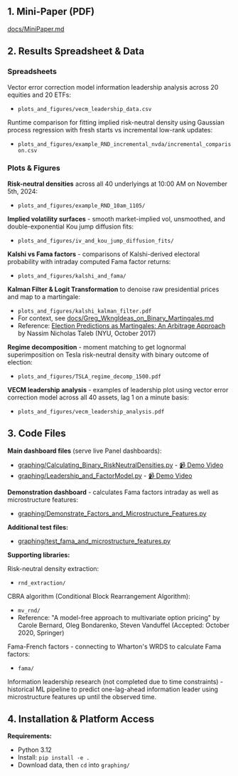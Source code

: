 ## 1. Mini-Paper (PDF)
[docs/MiniPaper.md](docs/MiniPaper.md)

## 2. Results Spreadsheet & Data

### Spreadsheets
Vector error correction model information leadership analysis across 20 equities and 20 ETFs:
- `plots_and_figures/vecm_leadership_data.csv`

Runtime comparison for fitting implied risk-neutral density using Gaussian process regression with fresh starts vs incremental low-rank updates:
- `plots_and_figures/example_RND_incremental_nvda/incremental_comparison.csv`

### Plots & Figures

**Risk-neutral densities** across all 40 underlyings at 10:00 AM on November 5th, 2024:
- `plots_and_figures/example_RND_10am_1105/`

**Implied volatility surfaces** - smooth market-implied vol, unsmoothed, and double-exponential Kou jump diffusion fits:
- `plots_and_figures/iv_and_kou_jump_diffusion_fits/`

**Kalshi vs Fama factors** - comparisons of Kalshi-derived electoral probability with intraday computed Fama factor returns:
- `plots_and_figures/kalshi_and_fama/`

**Kalman Filter & Logit Transformation** to denoise raw presidential prices and map to a martingale:
- `plots_and_figures/kalshi_kalman_filter.pdf`
- For context, see [docs/Greg_WkngIdeas_on_Binary_Martingales.md](docs/Greg_WkngIdeas_on_Binary_Martingales.md)
- Reference: [Election Predictions as Martingales: An Arbitrage Approach](https://arxiv.org/pdf/1703.06351) by Nassim Nicholas Taleb (NYU, October 2017)

**Regime decomposition** - moment matching to get lognormal superimposition on Tesla risk-neutral density with binary outcome of election:
- `plots_and_figures/TSLA_regime_decomp_1500.pdf`

**VECM leadership analysis** - examples of leadership plot using vector error correction model across all 40 assets, lag 1 on a minute basis:
- `plots_and_figures/vecm_leadership_analysis.pdf`

## 3. Code Files

**Main dashboard files** (serve live Panel dashboards):
- [graphing/Calculating_Binary_RiskNeutralDensities.py](graphing/Calculating_Binary_RiskNeutralDensities.py) - [📹 Demo Video](https://drive.google.com/file/d/1f9ivleKQddDq5SVWGY_ysZuPdMhbkZDi/view?usp=drive_link)
- [graphing/Leadership_and_FactorModel.py](graphing/Leadership_and_FactorModel.py) - [📹 Demo Video](https://drive.google.com/file/d/1LFq6dWnWWXEH2WPFlBXI4eEPgDfEbWpk/view?usp=drive_link)

**Demonstration dashboard** - calculates Fama factors intraday as well as microstructure features:
- [graphing/Demonstrate_Factors_and_Microstructure_Features.py](graphing/Demonstrate_Factors_and_Microstructure_Features.py)

**Additional test files:**
- [graphing/test_fama_and_microstructure_features.py](graphing/test_fama_and_microstructure_features.py)

**Supporting libraries:**

Risk-neutral density extraction:
- `rnd_extraction/`

CBRA algorithm (Conditional Block Rearrangement Algorithm):
- `mv_rnd/`
- Reference: "A model-free approach to multivariate option pricing" by Carole Bernard, Oleg Bondarenko, Steven Vanduffel (Accepted: October 2020, Springer)

Fama-French factors - connecting to Wharton's WRDS to calculate Fama factors:
- `fama/`

Information leadership research (not completed due to time constraints) - historical ML pipeline to predict one-lag-ahead information leader using microstructure features up until the observed time.

## 4. Installation & Platform Access

**Requirements:**
- Python 3.12
- Install: `pip install -e .`
- Download data, then `cd` into `graphing/`





